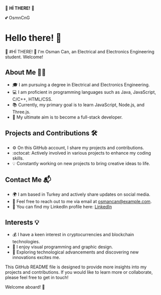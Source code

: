 :dolphin: **Hİ THERE!** :dolphin:


:two_hearts: OsmnCnG
# Hello there! :wave:
:dolphin: #Hİ THERE! :dolphin:
I'm Osman Can, an Electrical and Electronics Engineering student. Welcome!

## About Me :man_technologist:
- :mortar_board: I am pursuing a degree in Electrical and Electronics Engineering.
- :computer: I am proficient in programming languages such as Java, JavaScript, C/C++, HTML/CSS.
- :books: Currently, my primary goal is to learn JavaScript, Node.js, and Three.js.
- :rocket: My ultimate aim is to become a full-stack developer.

## Projects and Contributions :hammer_and_wrench:
- :gear: On this GitHub account, I share my projects and contributions.
- :octocat: Actively involved in various projects to enhance my coding skills.
- :bulb: Constantly working on new projects to bring creative ideas to life.

## Contact Me :mailbox_with_mail:
- :earth_africa: I am based in Turkey and actively share updates on social media.
- :email: Feel free to reach out to me via email at [osmancan@example.com](mailto:osmancan@example.com).
- :briefcase: You can find my LinkedIn profile here: [LinkedIn](https://www.linkedin.com/in/osmancan/)

## Interests :bulb:
- :moneybag: I have a keen interest in cryptocurrencies and blockchain technologies.
- :art: I enjoy visual programming and graphic design.
- :telescope: Exploring technological advancements and discovering new innovations excites me.

This GitHub README file is designed to provide more insights into my projects and contributions. If you would like to learn more or collaborate, please feel free to get in touch!

Welcome aboard! :rocket:


